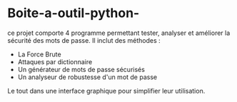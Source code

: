 # Boite-a-outil-python-
ce projet comporte 4 programme permettant tester, analyser et améliorer la sécurité des mots de passe.
Il inclut des méthodes : 
- La Force Brute 
- Attaques par dictionnaire
- Un générateur de mots de passe sécurisés 
- Un analyseur de robustesse d'un mot de passe 
      
Le tout dans une interface graphique pour simplifier leur utilisation. 
